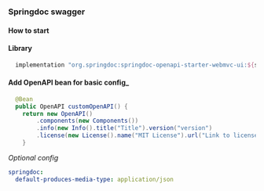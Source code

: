 ### Springdoc swagger
#### How to start
#### Library
```groovy
  implementation "org.springdoc:springdoc-openapi-starter-webmvc-ui:${springdocOpenapiUiVersion}"
```
#### Add OpenAPI bean for basic config_
```java
  @Bean
  public OpenAPI customOpenAPI() {
    return new OpenAPI()
        .components(new Components())
        .info(new Info().title("Title").version("version")
        .license(new License().name("MIT License").url("Link to license file")));
    }
```

_Optional config_
```yaml
springdoc:
  default-produces-media-type: application/json
```
